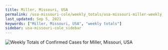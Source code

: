 ```yaml
---
title: Miller, Missouri, USA
permalink: /usa-missouri-cole/weekly_totals/usa-missouri-miller-weekly_totals.html
last_updated: Sep 5, 2021
keywords: ["Miller, Missouri, USA", "weekly totals"]
sidebar: usa-missouri-cole_sidebar
---
```


![Weekly Totals of Confirmed Cases for Miller, Missouri, USA](/covid_tracker/images/graphs/usa-missouri-miller-weekly_totals_graph.png)
